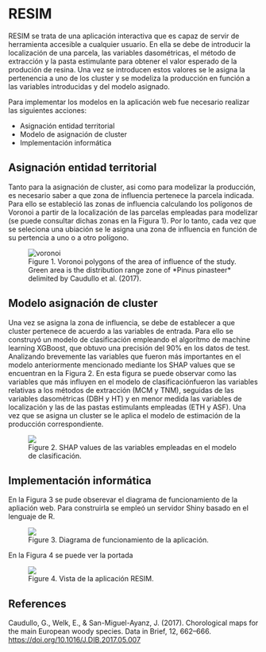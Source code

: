 # RESIM

RESIM se trata de una aplicación interactiva que es capaz de servir de herramienta accesible a cualquier usuario. En ella se debe de introducir la localización de una parcela, las variables dasométricas, el método de extracción y la pasta estimulante para obtener el valor esperado de la produción de resina. Una vez se introducen estos valores se le asigna la pertenencia a uno de los cluster y se modeliza la producción en función a las variables introducidas y del modelo asignado.

Para implementar los modelos en la aplicación web fue necesario realizar las siguientes acciones:
- Asignación entidad territorial
- Modelo de asignación de cluster
- Implementación informática

## Asignación entidad territorial

Tanto para la asignación de cluster, asi como para modelizar la producción, es necesario saber a que zona de influencia pertenece la parcela indicada. Para ello se estableció las zonas de influencia calculando los polígonos de Voronoi a partir de la localización de las parcelas empleadas para modelizar (se puede consultar dichas zonas en la Figura 1). Por lo tanto, cada vez que se seleciona una ubiación se le asigna una zona de influencia en función de su pertencia a uno o a otro polígono.

<figure>
  <img
    src="https://github.com/OscarLpezAlvrez/RESIM/assets/105171851/02b626a5-29f8-4eb2-b409-947e99843f7e"
    alt="voronoi"
    >
  <figcaption>
    Figure 1. Voronoi polygons of the area of influence of the study. Green area is the distribution range zone of *Pinus pinasteer* delimited by Caudullo et al. (2017).
  </figcaption>
</figure>

## Modelo asignación de cluster

Una vez se asigna la zona de influencia, se debe de establecer a que cluster pertenece de acuerdo a las variables de entrada. Para ello se construyó un modelo de clasificación empleando el algorítmo de machine learning XGBoost, que obtuvo una precisión del 90% en los datos de test. Analizando brevemente las variables que fueron más importantes en el modelo anteriormente mencionado mediante los SHAP values que se encuentran en la Figura 2. En esta figura se puede observar como las variables que más influyen en el modelo de clasificaciónfueron las variables relativas a los métodos de extracción (MCM y TNM), seguidas de las variables dasométricas (DBH y HT) y en menor medida las variables de localización y las de las pastas estimulants empleadas (ETH y ASF). Una vez que se asigna un cluster se le aplica el modelo de estimación de la producción correspondiente.

<figure>
  <img
    src="https://github.com/OscarLpezAlvrez/RESIM/assets/105171851/f76d7939-595f-4acc-bb9d-0e1b689f9751"
    >
  <figcaption>
    Figure 2. SHAP values de las variables empleadas en el modelo de clasificación.
  </figcaption>
</figure>

## Implementación informática

En la Figura 3 se pude obserevar el diagrama de funcionamiento de la apliación web. Para construirla se empleó un servidor Shiny basado en el lenguaje de R.

<figure>
  <img
    src="https://github.com/OscarLpezAlvrez/RESIM/assets/105171851/27d1716c-4aab-4910-8016-45cb0e6ea134"
    >
  <figcaption>
    Figure 3. Diagrama de funcionamiento de la aplicación.
  </figcaption>
</figure>

En la Figura 4 se puede ver la portada 

<figure>
  <img
    src="https://github.com/OscarLpezAlvrez/RESIM/assets/105171851/dae901b9-7c0e-47b4-baa6-20c0565057e7"
    >
  <figcaption>
    Figure 4. Vista de la aplicación RESIM.
  </figcaption>
</figure>

## References

Caudullo, G., Welk, E., & San-Miguel-Ayanz, J. (2017). Chorological maps for the main European woody species. Data in Brief, 12, 662–666. <https://doi.org/10.1016/J.DIB.2017.05.007>

